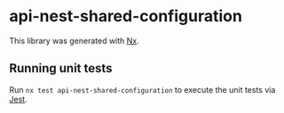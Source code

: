 # api-nest-shared-configuration

This library was generated with [Nx](https://nx.dev).

## Running unit tests

Run `nx test api-nest-shared-configuration` to execute the unit tests via [Jest](https://jestjs.io).
